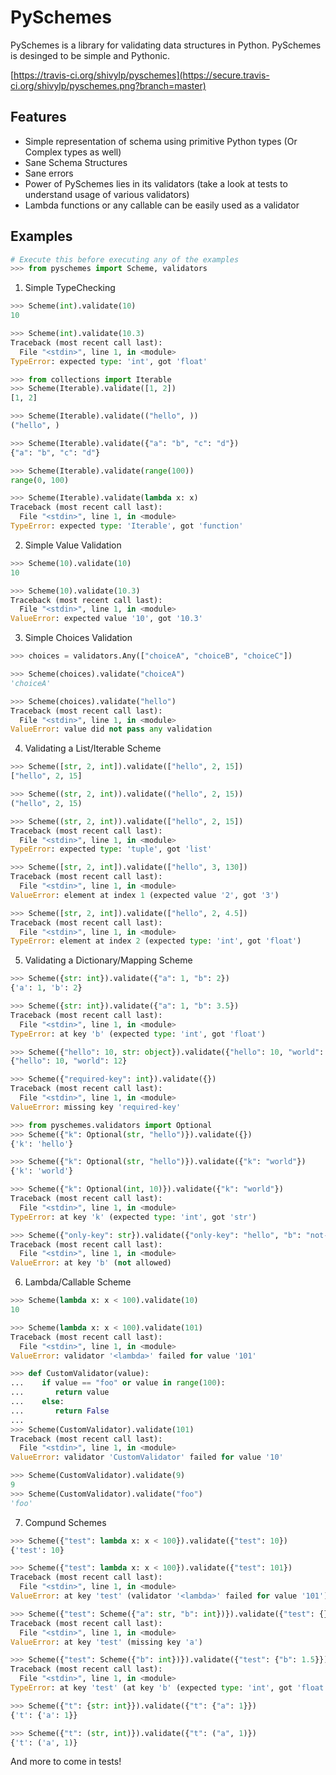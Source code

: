 # PySchemes
PySchemes is a library for validating data structures in Python. PySchemes is desinged to be simple and Pythonic.

[https://travis-ci.org/shivylp/pyschemes](https://secure.travis-ci.org/shivylp/pyschemes.png?branch=master)



## Features
* Simple representation of schema using primitive Python types (Or Complex types as well)
* Sane Schema Structures
* Sane errors
* Power of PySchemes lies in its validators (take a look at tests to understand usage of various validators)
* Lambda functions or any callable can be easily used as a validator

## Examples

```python
# Execute this before executing any of the examples
>>> from pyschemes import Scheme, validators
```

1. Simple TypeChecking
```python
>>> Scheme(int).validate(10)
10

>>> Scheme(int).validate(10.3)
Traceback (most recent call last):
  File "<stdin>", line 1, in <module>
TypeError: expected type: 'int', got 'float'

>>> from collections import Iterable
>>> Scheme(Iterable).validate([1, 2])
[1, 2]

>>> Scheme(Iterable).validate(("hello", ))
("hello", )

>>> Scheme(Iterable).validate({"a": "b", "c": "d"})
{"a": "b", "c": "d"}

>>> Scheme(Iterable).validate(range(100))
range(0, 100)

>>> Scheme(Iterable).validate(lambda x: x)
Traceback (most recent call last):
  File "<stdin>", line 1, in <module>
TypeError: expected type: 'Iterable', got 'function'
```

2. Simple Value Validation
```python
>>> Scheme(10).validate(10)
10

>>> Scheme(10).validate(10.3)
Traceback (most recent call last):
  File "<stdin>", line 1, in <module>
ValueError: expected value '10', got '10.3'
```

3. Simple Choices Validation
```python
>>> choices = validators.Any(["choiceA", "choiceB", "choiceC"])

>>> Scheme(choices).validate("choiceA")
'choiceA'

>>> Scheme(choices).validate("hello")
Traceback (most recent call last):
  File "<stdin>", line 1, in <module>
ValueError: value did not pass any validation
```

4. Validating a List/Iterable Scheme

```python
>>> Scheme([str, 2, int]).validate(["hello", 2, 15])
["hello", 2, 15]

>>> Scheme((str, 2, int)).validate(("hello", 2, 15))
("hello", 2, 15)

>>> Scheme((str, 2, int)).validate(["hello", 2, 15])
Traceback (most recent call last):
  File "<stdin>", line 1, in <module>
TypeError: expected type: 'tuple', got 'list'

>>> Scheme([str, 2, int]).validate(["hello", 3, 130])
Traceback (most recent call last):
  File "<stdin>", line 1, in <module>
ValueError: element at index 1 (expected value '2', got '3')

>>> Scheme([str, 2, int]).validate(["hello", 2, 4.5])
Traceback (most recent call last):
  File "<stdin>", line 1, in <module>
TypeError: element at index 2 (expected type: 'int', got 'float')
```


5. Validating a Dictionary/Mapping Scheme
```python
>>> Scheme({str: int}).validate({"a": 1, "b": 2})
{'a': 1, 'b': 2}

>>> Scheme({str: int}).validate({"a": 1, "b": 3.5})
Traceback (most recent call last):
  File "<stdin>", line 1, in <module>
TypeError: at key 'b' (expected type: 'int', got 'float')

>>> Scheme({"hello": 10, str: object}).validate({"hello": 10, "world": 12})
{"hello": 10, "world": 12}

>>> Scheme({"required-key": int}).validate({})
Traceback (most recent call last):
  File "<stdin>", line 1, in <module>
ValueError: missing key 'required-key'

>>> from pyschemes.validators import Optional
>>> Scheme({"k": Optional(str, "hello")}).validate({})
{'k': 'hello'}

>>> Scheme({"k": Optional(str, "hello")}).validate({"k": "world"})
{'k': 'world'}

>>> Scheme({"k": Optional(int, 10)}).validate({"k": "world"})
Traceback (most recent call last):
  File "<stdin>", line 1, in <module>
TypeError: at key 'k' (expected type: 'int', got 'str')

>>> Scheme({"only-key": str}).validate({"only-key": "hello", "b": "not-allowed"})
Traceback (most recent call last):
  File "<stdin>", line 1, in <module>
ValueError: at key 'b' (not allowed)
```


6. Lambda/Callable Scheme
```python
>>> Scheme(lambda x: x < 100).validate(10)
10

>>> Scheme(lambda x: x < 100).validate(101)
Traceback (most recent call last):
  File "<stdin>", line 1, in <module>
ValueError: validator '<lambda>' failed for value '101'

>>> def CustomValidator(value):
...    if value == "foo" or value in range(100):
...       return value
...    else:
...       return False
...
>>> Scheme(CustomValidator).validate(101)
Traceback (most recent call last):
  File "<stdin>", line 1, in <module>
ValueError: validator 'CustomValidator' failed for value '10'

>>> Scheme(CustomValidator).validate(9)
9
>>> Scheme(CustomValidator).validate("foo")
'foo'
```


7. Compund Schemes
```python
>>> Scheme({"test": lambda x: x < 100}).validate({"test": 10})
{'test': 10}

>>> Scheme({"test": lambda x: x < 100}).validate({"test": 101})
Traceback (most recent call last):
  File "<stdin>", line 1, in <module>
ValueError: at key 'test' (validator '<lambda>' failed for value '101')

>>> Scheme({"test": Scheme({"a": str, "b": int})}).validate({"test": {}})
Traceback (most recent call last):
  File "<stdin>", line 1, in <module>
ValueError: at key 'test' (missing key 'a')

>>> Scheme({"test": Scheme({"b": int})}).validate({"test": {"b": 1.5}})
Traceback (most recent call last):
  File "<stdin>", line 1, in <module>
TypeError: at key 'test' (at key 'b' (expected type: 'int', got 'float'))

>>> Scheme({"t": {str: int}}).validate({"t": {"a": 1}})
{'t': {'a': 1}}

>>> Scheme({"t": (str, int)}).validate({"t": ("a", 1)})
{'t': ('a', 1)}
```

And more to come in tests!
